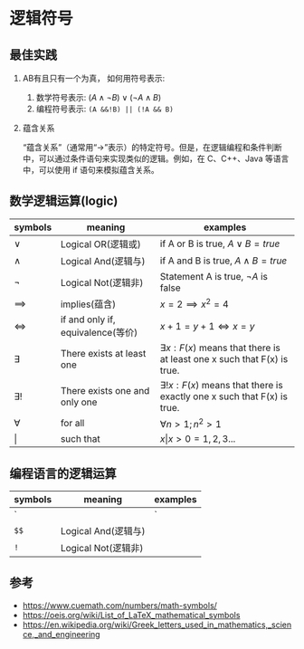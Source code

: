 # 逻辑符号

## 最佳实践
1. AB有且只有一个为真， 如何用符号表示:
    1. 数学符号表示: $(A \land \neg B) \lor (\neg A \land B)$
    2. 编程符号表示: `(A &&!B) || (!A && B)`

2. 蕴含关系

    “蕴含关系”（通常用“→”表示）的特定符号。但是，在逻辑编程和条件判断中，可以通过条件语句来实现类似的逻辑。例如，在 C、C++、Java 等语言中，可以使用 if 语句来模拟蕴含关系。

## 数学逻辑运算(logic)

symbols|meaning|examples
--|--|--
$\lor$|Logical OR(逻辑或)|if A or B is true, $A \lor B = true$
$\land$|Logical And(逻辑与)| if A and B is true, $A \land B = true$
$\neg$|Logical Not(逻辑非)|Statement A is true, $\neg A$ is false
$\implies$|implies(蕴含)|$x = 2 \implies x^2 = 4$
$\iff$|if and only if, equivalence(等价)|$x +1 =y+1 \iff x =y$
$\exists$|There exists at least one|$\exists x:F(x)$ means that there is at least one x such that F(x) is true.
$\exists!$|There exists one and only one|$\exists! x:F(x)$ means that there is exactly one x such that F(x) is true.
$\forall$|for all|$\forall n > 1; n^2 > 1$
$\|$|such that|${x\|x>0}={1,2,3...}$

## 编程语言的逻辑运算

symbols|meaning|examples
--|--|--
`||`|Logical OR(逻辑或)
`$$`|Logical And(逻辑与)
`!`|Logical Not(逻辑非)

## 参考

- https://www.cuemath.com/numbers/math-symbols/
- https://oeis.org/wiki/List_of_LaTeX_mathematical_symbols
- https://en.wikipedia.org/wiki/Greek_letters_used_in_mathematics,_science,_and_engineering